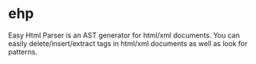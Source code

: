 ehp
===

Easy Html Parser is an AST generator for html/xml documents. You can easily delete/insert/extract tags in html/xml documents as well as look for patterns.
